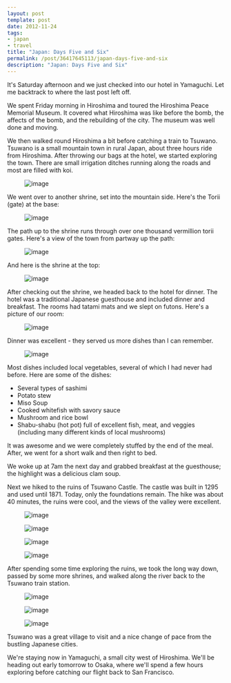```yaml
---
layout: post
template: post
date: 2012-11-24
tags:
- japan
- travel
title: "Japan: Days Five and Six"
permalink: /post/36417645113/japan-days-five-and-six
description: "Japan: Days Five and Six"
---
```

<p>It's Saturday afternoon and we just checked into our hotel in Yamaguchi. Let me backtrack to where the last post left off.</p>
<p>We spent Friday morning in Hiroshima and toured the Hiroshima Peace Memorial Museum. It covered what Hiroshima was like before the bomb, the affects of the bomb, and the rebuilding of the city. The museum was well done and moving.</p>
<p>We then walked round&nbsp;Hiroshima&nbsp;a bit before catching a train to Tsuwano. Tsuwano is a small mountain town in rural Japan, about three hours ride from&nbsp;Hiroshima. After throwing our bags at the hotel, we started exploring the town. There are small irrigation ditches running along the roads and most are filled with koi.</p>
<p><figure class="tmblr-full" data-orig-height="375" data-orig-width="500"><img src="/images/1da5b741e5101f0c89283fd907e6b81a613d05cb8a485eb53f2d261459185bd7.jpg" alt="image" data-orig-height="375" data-orig-width="500"></figure></p>
<p>We went over to another shrine, set into the mountain side. Here's the Torii (gate) at the base:</p>
<p><figure class="tmblr-full" data-orig-height="375" data-orig-width="500"><img src="/images/577b6f7820c6235354cdee16e8b06461c2d63cb2079a96add69181dd396fa83c.jpg" alt="image" data-orig-height="375" data-orig-width="500"></figure></p>
<p>The path up to the shrine runs through over one thousand vermillion torii gates. Here's a view of the town from partway up the path:</p>
<p><figure class="tmblr-full" data-orig-height="375" data-orig-width="500"><img src="/images/bd7c8be5574391df7fcbc1fb5cc7c344b98b1828d92e37c6ad3f1df7bfcff157.jpg" alt="image" data-orig-height="375" data-orig-width="500"></figure></p>
<p>And here is the shrine at the top:</p>
<p><figure class="tmblr-full" data-orig-height="375" data-orig-width="500"><img src="/images/2243898136780da912439d95f27784521885ab665841f25ae275f7903840b602.jpg" alt="image" data-orig-height="375" data-orig-width="500"></figure></p>
<p>After checking out the shrine, we headed back to the hotel for dinner. The hotel was a traditional Japanese guesthouse and included dinner and breakfast. The rooms had tatami mats and we slept on futons. Here's a picture of our room:</p>
<p><figure class="tmblr-full" data-orig-height="375" data-orig-width="500"><img src="/images/eb5971628a98a739b9c8c074a7c4c1eb7ffd6dafe23fdf9c5a632694f99d93a1.jpg" alt="image" data-orig-height="375" data-orig-width="500"></figure></p>
<p>Dinner was excellent - they served us more dishes than I can remember.</p>
<p><figure class="tmblr-full" data-orig-height="375" data-orig-width="500"><img src="/images/cf77d28e1cc2f6ef351424bd529ad8d420273e66297b3ecdf6287a57b7110e5d.jpg" alt="image" data-orig-height="375" data-orig-width="500"></figure></p>
<p>Most dishes included local vegetables, several of which I had never had before. Here are some of the dishes:</p>
<ul><li>Several types of sashimi</li>
<li>Potato stew</li>
<li>Miso Soup</li>
<li>Cooked whitefish with savory sauce</li>
<li>Mushroom and rice bowl</li>
<li>Shabu-shabu (hot pot) full of excellent fish, meat, and veggies (including many different kinds of local mushrooms)</li>
</ul><p>It was awesome and we were completely stuffed by the end of the meal. After, we went for a short walk and then right to bed.</p>
<p>We woke up at 7am the next day and grabbed breakfast at the guesthouse; the highlight was a delicious clam soup.</p>
<p>Next we hiked to the ruins of Tsuwano Castle. The castle was built in 1295 and used until 1871. Today, only the foundations remain. The hike was about 40 minutes, the ruins were cool, and the views of the valley were excellent.</p>
<p><figure class="tmblr-full" data-orig-height="375" data-orig-width="500"><img src="/images/8cc5d11839d5466a1f97c8bfcaae5c70e36a1fd9a162d6881483526f48ec8462.jpg" alt="image" data-orig-height="375" data-orig-width="500"></figure><figure class="tmblr-full" data-orig-height="375" data-orig-width="500"><img src="/images/a8ad62e441ca7c43aac262602b60e7b3857580034fc80771f80d9276030fa366.jpg" alt="image" data-orig-height="375" data-orig-width="500"></figure><figure class="tmblr-full" data-orig-height="375" data-orig-width="500"><img src="/images/06e58e37cf33fc9aa9ca34e1509e5051d093084f7a27b8e07e5dae1b324e7d6d.jpg" alt="image" data-orig-height="375" data-orig-width="500"></figure><figure class="tmblr-full" data-orig-height="375" data-orig-width="500"><img src="/images/29d633d777eb8a3693ae65477167ef5a4d54eb283e257d69c35a9c0d8c90034a.jpg" alt="image" data-orig-height="375" data-orig-width="500"></figure></p>
<p>After spending some time exploring the ruins, we took the long way down, passed by some more shrines, and walked along the river back to the Tsuwano train station.</p>
<p><figure class="tmblr-full" data-orig-height="375" data-orig-width="500"><img src="/images/22afee6a429cea56c43ef26580c932432c32764746585e8fef9679c59e7f6dfb.jpg" alt="image" data-orig-height="375" data-orig-width="500"></figure><figure class="tmblr-full" data-orig-height="375" data-orig-width="500"><img src="/images/c53129a19c8647bfae9e12adb61979e585124317f642d45da0f81629d3c93368.jpg" alt="image" data-orig-height="375" data-orig-width="500"></figure><figure class="tmblr-full" data-orig-height="375" data-orig-width="500"><img src="/images/1dbe2ab884068bc19a859807847c8a0b56f2795884d9342bde00fbadc470a5b4.jpg" alt="image" data-orig-height="375" data-orig-width="500"></figure></p>
<p>Tsuwano was a great village to visit and a nice change of pace from the bustling Japanese cities.</p>
<p>We're staying now in Yamaguchi, a small city west of Hiroshima. We'll be heading out early tomorrow to Osaka, where we'll spend a few hours exploring before catching our flight back to San Francisco.</p>